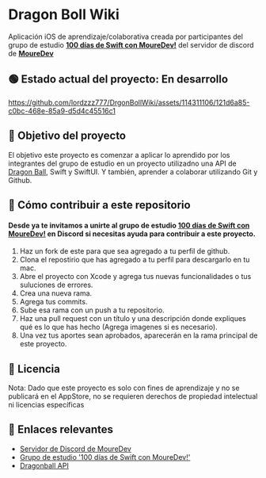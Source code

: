 # Dragon Boll Wiki

Aplicación iOS de aprendizaje/colaborativa creada por participantes del grupo de estudio **[100 días de Swift con MoureDev!](https://discord.com/channels/729672926432985098/1164618377973727263)** del servidor de discord de **[MoureDev](https://discord.gg/mouredev)**













## 🟢 Estado actual del proyecto: En desarrollo
https://github.com/lordzzz777/DrgonBollWiki/assets/114311106/121d6a85-c0bc-468e-85a9-d5d4c45516c1




## 🎯 Objetivo del proyecto
El objetivo este proyecto es comenzar a aplicar lo aprendido por los integrantes del grupo de estudio en un proyecto utilizadno una API de [Dragon Ball](https://web.dragonball-api.com/), Swift y SwiftUI. Y también, aprender a colaborar utilizando Git y Github.

## 🤝 Cómo contribuir a este repositorio
#### Desde ya te invitamos a unirte al grupo de estudio **[100 días de Swift con MoureDev!](https://discord.com/channels/729672926432985098/1164618377973727263)** en Discord si necesitas ayuda para contribuir a este proyecto.

1. Haz un fork de este para que sea agregado a tu perfil de github.
2. Clona el repostirio que has agregado a tu perfil para descargarlo en tu mac. 
3. Abre el proyecto con Xcode y agrega tus nuevas funcionalidades o tus suluciones de errores.
4. Crea una nueva rama.
5. Agrega tus commits.
6. Sube esa rama con un push a tu repositorio.
6. Haz una pull request con un título y una descripción donde expliques qué es lo que has hecho (Agrega imagenes si es necesario).
7. Una vez tus aportes sean aprobados, aparecerán en la rama principal de este proyecto.

## 🪪 Licencia
Nota: Dado que este proyecto es solo con fines de aprendizaje y no se publicará en el AppStore, no se requieren derechos de propiedad intelectual ni licencias específicas

## 🔗 Enlaces relevantes 
- [Servidor de Discord de MoureDev](https://discord.gg/mouredev)
- [Grupo de estudio '100 días de Swift con MoureDev!'](https://discord.com/channels/729672926432985098/1164618377973727263)
- [Dragonball API](https://web.dragonball-api.com/)

